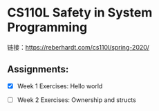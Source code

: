 # CS110L Safety in System Programming
链接：https://reberhardt.com/cs110l/spring-2020/

## Assignments:
- [x] Week 1 Exercises: Hello world
- [ ] Week 2 Exercises: Ownership and structs

